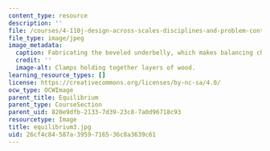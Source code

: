 ```yaml
---
content_type: resource
description: ''
file: /courses/4-110j-design-across-scales-disciplines-and-problem-contexts-spring-2013/26cf4c84587a3959716536c8a3639c61_equilibrium3.jpg
file_type: image/jpeg
image_metadata:
  caption: Fabricating the beveled underbelly, which makes balancing challenging.
  credit: ''
  image-alt: Clamps holding together layers of wood.
learning_resource_types: []
license: https://creativecommons.org/licenses/by-nc-sa/4.0/
ocw_type: OCWImage
parent_title: Equilibrium
parent_type: CourseSection
parent_uid: 820e9dfb-2133-7d39-23c8-7a0d96718c93
resourcetype: Image
title: equilibrium3.jpg
uid: 26cf4c84-587a-3959-7165-36c8a3639c61
---
```


